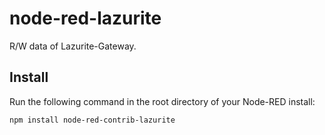 node-red-lazurite
========================

R/W data of Lazurite-Gateway.

Install
-------

Run the following command in the root directory of your Node-RED install:

    npm install node-red-contrib-lazurite

